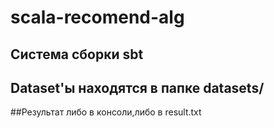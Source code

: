 # scala-recomend-alg

## Система сборки sbt

## Dataset'ы находятся в папке datasets/

##Результат либо в консоли,либо в result.txt
